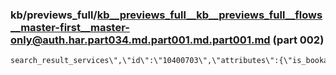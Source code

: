 ### kb/previews_full/kb__previews_full__kb__previews_full__flows__master-first__master-only@auth.har.part034.md.part001.md.part001.md (part 002)

```md
search_result_services\",\"id\":\"10400703\",\"attributes\":{\"is_bookable\":true,\"bookable_status\":\"bookable\",\"durat
```

```
